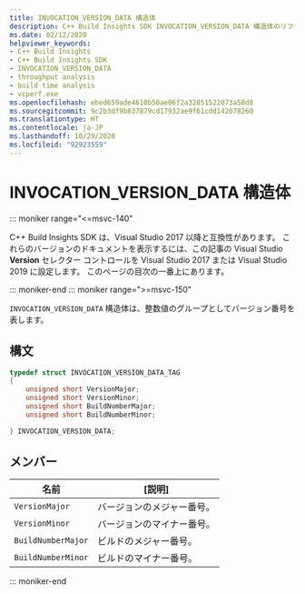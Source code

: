 ```yaml
---
title: INVOCATION_VERSION_DATA 構造体
description: C++ Build Insights SDK INVOCATION_VERSION_DATA 構造体のリファレンス。
ms.date: 02/12/2020
helpviewer_keywords:
- C++ Build Insights
- C++ Build Insights SDK
- INVOCATION_VERSION_DATA
- throughput analysis
- build time analysis
- vcperf.exe
ms.openlocfilehash: ebed659ade4610b50ae06f2a32851522073a58d8
ms.sourcegitcommit: 9c2b3df9b837879cd17932ae9f61cdd142078260
ms.translationtype: HT
ms.contentlocale: ja-JP
ms.lasthandoff: 10/29/2020
ms.locfileid: "92923559"
---
```

# <a name="invocation_version_data-structure"></a>INVOCATION_VERSION_DATA 構造体

::: moniker range="<=msvc-140"

C++ Build Insights SDK は、Visual Studio 2017 以降と互換性があります。 これらのバージョンのドキュメントを表示するには、この記事の Visual Studio **Version** セレクター コントロールを Visual Studio 2017 または Visual Studio 2019 に設定します。 このページの目次の一番上にあります。

::: moniker-end
::: moniker range=">=msvc-150"

`INVOCATION_VERSION_DATA` 構造体は、整数値のグループとしてバージョン番号を表します。

## <a name="syntax"></a>構文

```cpp
typedef struct INVOCATION_VERSION_DATA_TAG
{
    unsigned short VersionMajor;
    unsigned short VersionMinor;
    unsigned short BuildNumberMajor;
    unsigned short BuildNumberMinor;

} INVOCATION_VERSION_DATA;
```

## <a name="members"></a>メンバー

| 名前 | [説明] |
|--|--|
| `VersionMajor` | バージョンのメジャー番号。 |
| `VersionMinor` | バージョンのマイナー番号。 |
| `BuildNumberMajor` | ビルドのメジャー番号。 |
| `BuildNumberMinor` | ビルドのマイナー番号。 |

::: moniker-end
